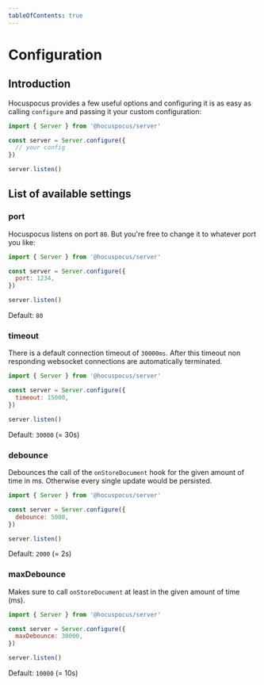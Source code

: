 ```yaml
---
tableOfContents: true
---
```


# Configuration

## Introduction
Hocuspocus provides a few useful options and configuring it is as easy as calling `configure` and passing it your custom configuration:

```js
import { Server } from '@hocuspocus/server'

const server = Server.configure({
  // your config
})

server.listen()
```

## List of available settings

### port
Hocuspocus listens on port `80`. But you're free to change it to whatever port you like:

```js
import { Server } from '@hocuspocus/server'

const server = Server.configure({
  port: 1234,
})

server.listen()
```

Default: `80`

### timeout
There is a default connection timeout of `30000ms`. After this timeout non responding websocket connections are automatically terminated.

```js
import { Server } from '@hocuspocus/server'

const server = Server.configure({
  timeout: 15000,
})

server.listen()
```

Default: `30000` (= 30s)

### debounce
Debounces the call of the `onStoreDocument` hook for the given amount of time in ms. Otherwise every single update would be persisted.

```js
import { Server } from '@hocuspocus/server'

const server = Server.configure({
  debounce: 5000,
})

server.listen()
```

Default: `2000` (= 2s)

### maxDebounce
Makes sure to call `onStoreDocument` at least in the given amount of time (ms).

```js
import { Server } from '@hocuspocus/server'

const server = Server.configure({
  maxDebounce: 30000,
})

server.listen()
```

Default: `10000` (= 10s)
